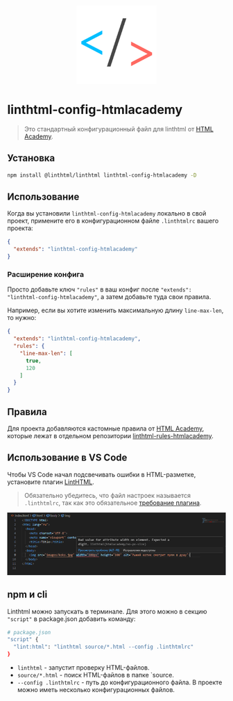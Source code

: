 <div align="center">
    <img width="185" height="180" src="./assets/logo.svg" alt="logo linthtml-config-htmlacademy" />
</div>

# linthtml-config-htmlacademy
> Это стандартный конфигурационный файл для linthtml от [HTML Academy](https://htmlacademy.ru/).

## Установка

```bash
npm install @linthtml/linthtml linthtml-config-htmlacademy -D
```

## Использование

Когда вы установили `linthtml-config-htmlacademy` локально в свой проект, примените его в конфигурационном файле `.linthtmlrc` вашего проекта:

```json
{
  "extends": "linthtml-config-htmlacademy"
}
```

### Расширение конфига

Просто добавьте ключ `"rules"` в ваш конфиг после `"extends": "linthtml-config-htmlacademy"`, а затем добавьте туда свои правила.

Например, если вы хотите изменить максимальную длину `line-max-len`, то нужно:

```json
{
  "extends": "linthtml-config-htmlacademy",
  "rules": {
    "line-max-len": [
      true,
      120
    ]
  }
}
```

## Правила
Для проекта добавляются кастомные правила от [HTML Academy](https://htmlacademy.ru/), которые лежат в отдельном репозитории [linthtml-rules-htmlacademy](https://github.com/htmlacademy/linthtml-rules-htmlacademy).

## Использование в VS Code
Чтобы VS Code начал подсвечивать ошибки в HTML-разметке, установите плагин [LintHTML](https://marketplace.visualstudio.com/items?itemName=kamikillerto.vscode-linthtml).

> Обязательно убедитесь, что файл настроек называется `.linthtmlrc`, так как это обязательное [требование плагина](https://marketplace.visualstudio.com/items?itemName=kamikillerto.vscode-linthtml#:~:text=If%20you%20have%20a%20valid%20hmllint%20configuration%20file).

![](assets/vs-code-report.png)

## npm и cli
Linthtml можно запускать в терминале. Для этого можно в секцию `"script"` в package.json добавить команду:
```bash
# package.json
"script" {
  "lint:html": "linthtml source/*.html --config .linthtmlrc"
}
```

- `linthtml` - запустит проверку HTML-файлов.
- `source/*.html` - поиск HTML-файлов в папке `source. 
- `--config .linthtmlrc` - путь до конфигурационного файла. В проекте можно иметь несколько конфигурационных файлов.
